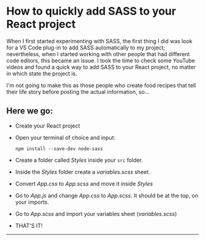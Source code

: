 # How to quickly add SASS to your React project

When I first started experimenting with SASS, the first thing I did was look for a VS Code plug-in to add SASS automatically to my project; nevertheless, when I started working with other people that had different code editors, this became an issue.
I took the time to check some YouTube videos and found a quick way to add SASS to your React project, no matter in which state the project is.

I'm not going to make this as those people who create food recipes that tell their life story before posting the actual information, so...

## Here we go:

* Create your React project

* Open your terminal of choice and input:

   `npm install --save-dev node-sass`

* Create a folder called *Styles* inside your `src` folder.

* Inside the *Styles* folder create a *variables.scss* sheet.

* Convert *App.css* to *App.scss* and move it inside *Styles*

* Go to *App.js* and change *App.css* to *App.scss*. It should be at the top, on your imports.

* Go to *App.scss* and import your variables sheet (*variables.scss*)

* THAT'S IT!

---
